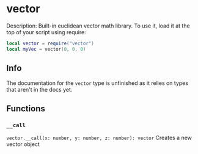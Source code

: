 # vector
Description:
Built-in euclidean vector math library. To use it, load it at the top of your script using require:

```lua
local vector = require("vector")
local myVec = vector(0, 0, 0)
```

## Info
The documentation for the `vector` type is unfinished as it relies on types that aren't in the docs yet.

## Functions

### `__call`
`vector.__call(x: number, y: number, z: number): vector`
Creates a new vector object